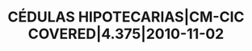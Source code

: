 ---
layout: asset
title: CÉDULAS HIPOTECARIAS|CM-CIC COVERED|4.375|2010-11-02
isin: FR0010538256
---